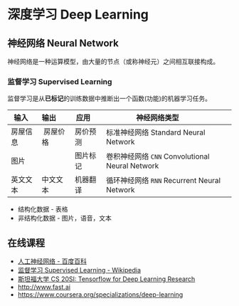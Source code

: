 # 深度学习 Deep Learning

## 神经网络 Neural Network
神经网络是一种运算模型，由大量的节点（或称神经元）之间相互联接构成。
### 监督学习 Supervised Learning
监督学习是从**已标记**的训练数据中推断出一个函数(功能)的机器学习任务。

| 输入    | 输出       | 应用       | 神经网络类型                                     |
|--------|------------|-----------|------------------------------------------------|
| 房屋信息 |  房屋价格   | 房价预测   | 标准神经网络 Standard Neural Network             |
| 图片    |            |  图片标记  | 卷积神经网络 `CNN` Convolutional Neural Network  |
| 英文文本 | 中文文本    | 机器翻译   | 循环神经网络 `RNN` Recurrent Neural Network      |

* 结构化数据 - 表格
* 非结构化数据 - 图片，语音，文本

## 在线课程
* [人工神经网络 - 百度百科](https://baike.baidu.com/item/%E4%BA%BA%E5%B7%A5%E7%A5%9E%E7%BB%8F%E7%BD%91%E7%BB%9C/382460?fr=aladdin)
* [监督学习 Supervised Learning - Wikipedia](https://en.wikipedia.org/wiki/Supervised_learning)
* [斯坦福大学 CS 20SI: Tensorflow for Deep Learning Research](https://web.stanford.edu/class/cs20si)
* http://www.fast.ai
* https://www.coursera.org/specializations/deep-learning


